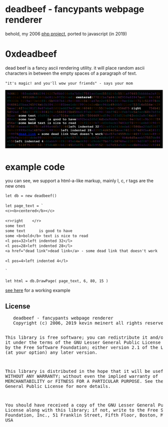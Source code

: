 
# deadbeef - fancypants webpage renderer
behold, my 2006 [php project](../../../deadbeef-php), ported to javascript (in 2019)

<h1> 0xdeadbeef</h1>
<p> dead beef is a fancy ascii rendering utility.  it will place
random ascii characters in between the empty spaces of a paragraph of
text.

<!--<p> hit reload on the page to see the ascii characters change
randomly.-->
`"it's magic! and you'll wow your friends" - says your mom`

<img alt='deadbeef' title='deadbeef' src="screenshot.png">

# example code

you can see, we support a html-a-like markup, mainly l, c, r tags are the new ones

```
let db = new deadbeef()

let page_text = ` 
<c><b>centered</b></c> 

<r>right    </r> 
some text 
some text      is good to have
some <b>bold</b> text is nice to read 
<l pos=32>left indented 32</l>
<l pos=28>left indented 28</l>
<a href="dead link">dead link</a> - some dead link that doesn't work

<l pos=4>left indented 4</l>

`

let html = db.DrawPage( page_text, 6, 80, 15 )
```

[see here](deadbeef_test.html) for a working example


<h2>License</h2>
<pre>   deadbeef - fancypants webpage renderer
   Copyright (c) 2006, 2019 kevin meinert all rights reserved

   This library is free software; you can redistribute it and/or
   modify it under the terms of the GNU Lesser General Public
   License as published by the Free Software Foundation; either
   version 2.1 of the License, or (at your option) any later version.

   This library is distributed in the hope that it will be useful,
   but WITHOUT ANY WARRANTY; without even the implied warranty of
   MERCHANTABILITY or FITNESS FOR A PARTICULAR PURPOSE.  See the GNU
   Lesser General Public License for more details.

   You should have received a copy of the GNU Lesser General Public
   License along with this library; if not, write to the Free Software
   Foundation, Inc., 51 Franklin Street, Fifth Floor, Boston, MA
   02110-1301  USA
   </pre>
</body></html>
